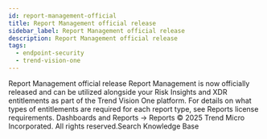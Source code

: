 ```yaml
---
id: report-management-official
title: Report Management official release
sidebar_label: Report Management official release
description: Report Management official release
tags:
  - endpoint-security
  - trend-vision-one
---
```


 Report Management official release Report Management is now officially released and can be utilized alongside your Risk Insights and XDR entitlements as part of the Trend Vision One platform. For details on what types of entitlements are required for each report type, see Reports license requirements. Dashboards and Reports → Reports © 2025 Trend Micro Incorporated. All rights reserved.Search Knowledge Base